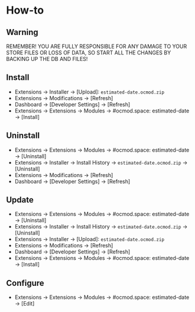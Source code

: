 # How-to

## Warning
REMEMBER! YOU ARE FULLY RESPONSIBLE FOR ANY DAMAGE TO YOUR STORE FILES OR LOSS OF DATA, SO START ALL THE CHANGES BY BACKING UP THE DB AND FILES!

## Install
* Extensions → Installer → [Upload]: `estimated-date.ocmod.zip`
* Extensions → Modifications → [Refresh]
* Dashboard → [Developer Settings] → [Refresh]
* Extensions → Extensions → Modules → #ocmod.space: estimated-date → [Install]

## Uninstall
* Extensions → Extensions → Modules → #ocmod.space: estimated-date → [Uninstall]
* Extensions → Installer → Install History → `estimated-date.ocmod.zip` → [Uninstall]
* Extensions → Modifications → [Refresh]
* Dashboard → [Developer Settings] → [Refresh]

## Update
* Extensions → Extensions → Modules → #ocmod.space: estimated-date → [Uninstall]
* Extensions → Installer → Install History → `estimated-date.ocmod.zip` → [Uninstall]
* Extensions → Installer → [Upload]: `estimated-date.ocmod.zip`
* Extensions → Modifications → [Refresh]
* Dashboard → [Developer Settings] → [Refresh]
* Extensions → Extensions → Modules → #ocmod.space: estimated-date → [Install]

## Configure
* Extensions → Extensions → Modules → #ocmod.space: estimated-date → [Edit]



